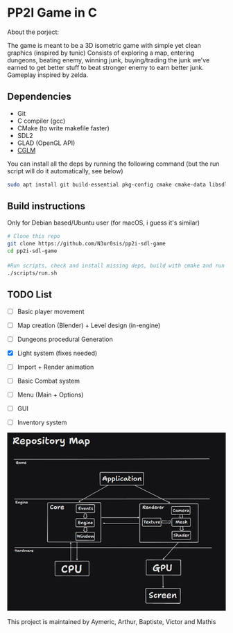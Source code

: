# PP2I Game in C

About the porject:

The game is meant to be a 3D isometric game with simple yet clean graphics (inspired by tunic)
Consists of exploring a map, entering dungeons, beating enemy, winning junk, buying/trading the junk we've earned
to get better stuff to beat stronger enemy to earn better junk. 
Gameplay inspired by zelda.


## Dependencies

- Git
- C compiler (gcc)
- CMake  (to write makefile faster)
- SDL2
- GLAD (OpenGL API)
- [CGLM](https://github.com/recp/cglm)

You can install all the deps by running the following command (but the run script will do it automatically, see below)

```sh
sudo apt install git build-essential pkg-config cmake cmake-data libsdl2-dev libsdl2-gfx-dev
```

## Build instructions

Only for Debian based/Ubuntu user (for macOS, i guess it's similar)

```bash
# Clone this repo
git clone https://github.com/N3ur0sis/pp2i-sdl-game
cd pp2i-sdl-game

#Run scripts, check and install missing deps, build with cmake and run the game
./scripts/run.sh
```

## TODO List

- [ ] Basic player movement
- [ ] Map creation (Blender) + Level design (in-engine)
- [ ] Dungeons procedural Generation
- [x] Light system (fixes needed) 
- [ ] Import + Render animation
- [ ] Basic Combat system
- [ ] Menu (Main + Options)
- [ ] GUI
- [ ] Inventory system


![Repository Map](https://github.com/N3ur0sis/pp2i-sdl-game/blob/main/docs/architecture.png)

This project is maintained by Aymeric, Arthur, Baptiste, Victor and Mathis 




